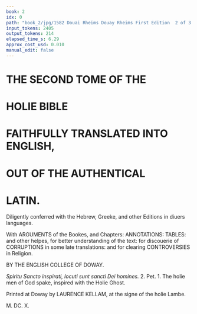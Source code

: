```yaml
---
book: 2
idx: 0
path: "book_2/jpg/1582 Douai Rheims Douay Rheims First Edition  2 of 3 1610 Old Testament.pdf-0.jpg"
input_tokens: 2405
output_tokens: 214
elapsed_time_s: 6.29
approx_cost_usd: 0.010
manual_edit: false
---
```

# THE SECOND TOME OF THE

# HOLIE BIBLE

# FAITHFULLY TRANSLATED INTO ENGLISH,

# OUT OF THE AUTHENTICAL

# LATIN.

Diligently conferred with the Hebrew, Greeke, and other Editions in diuers languages.

With ARGUMENTS of the Bookes, and Chapters: ANNOTATIONS: TABLES: and other helpes, for better understanding of the text: for discouerie of CORRUPTIONS in some late translations: and for clearing CONTROVERSIES in Religion.

BY THE ENGLISH COLLEGE OF DOWAY.

*Spiritu Sancto inspirati, locuti sunt sancti Dei homines.* 2. Pet. 1.
The holie men of God spake, inspired with the Holie Ghost.

Printed at Doway by LAURENCE KELLAM, at the signe of the holie Lambe.

M. DC. X.